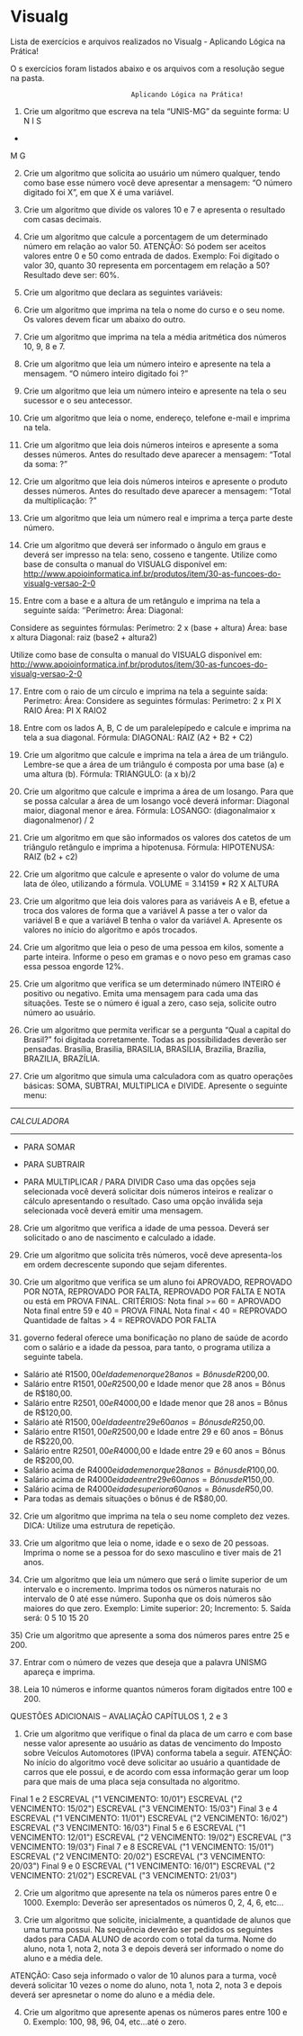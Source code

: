 # Visualg
 Lista de exercícios e arquivos realizados no Visualg  - Aplicando Lógica na Prática!
 
 O s exercícios foram listados abaixo e os arquivos com a resolução segue na pasta.
 
 
                                  Aplicando Lógica na Prática!
 
 
 1) Crie um algoritmo que escreva na tela “UNIS-MG” da seguinte forma:
U
N
I
S
-
M
G


2) Crie um algoritmo que solicita ao usuário um número qualquer, tendo como base esse número você deve apresentar a mensagem: “O número digitado foi X”, em que X é uma variável.

3) Crie um algoritmo que divide os valores 10 e 7 e apresenta o resultado com casas decimais.


4) Crie um algoritmo que calcule a porcentagem de um determinado número em relação ao valor 50. ATENÇÃO: Só podem ser aceitos valores entre 0 e 50 como entrada de dados. Exemplo: Foi digitado o valor 30, quanto 30 representa em porcentagem em relação a 50? Resultado deve ser: 60%.


5) Crie um algoritmo que declara as seguintes variáveis:


6) Crie um algoritmo que imprima na tela o nome do curso e o seu nome. Os valores devem ficar um abaixo do outro.


	
7) Crie um algoritmo que imprima na tela a média aritmética dos números 10, 9, 8 e 7.



8) Crie um algoritmo que leia um número inteiro e apresente na tela a mensagem. “O número inteiro digitado foi ?”



9) Crie um algoritmo que leia um número inteiro e apresente na tela o seu sucessor e o seu antecessor.


10) Crie um algoritmo que leia o nome, endereço, telefone e-mail e imprima na tela.

11) Crie um algoritmo que leia dois números inteiros e apresente a soma desses números. Antes do resultado deve aparecer a mensagem: “Total da soma: ?”


12) Crie um algoritmo que leia dois números inteiros e apresente o produto desses números. Antes do resultado deve aparecer a mensagem: “Total da multiplicação: ?”


13) Crie um algoritmo que leia um número real e imprima a terça parte deste número.


14) Crie um algoritmo que deverá ser informado o ângulo em graus e deverá ser impresso na tela: seno, cosseno e tangente. Utilize como base de consulta o manual do VISUALG disponível em: http://www.apoioinformatica.inf.br/produtos/item/30-as-funcoes-do-visualg-versao-2-0
16) Entre com a base e a altura de um retângulo e imprima na tela a seguinte saída:
‘’Perímetro:
Área:
Diagonal:

Considere as seguintes fórmulas:
Perímetro: 2 x (base + altura)
Área: base x altura
Diagonal: raiz (base2 + altura2)

Utilize como base de consulta o manual do VISUALG disponível em: http://www.apoioinformatica.inf.br/produtos/item/30-as-funcoes-do-visualg-versao-2-0



17) Entre com o raio de um círculo e imprima na tela a seguinte saída:
Perímetro:
Área:
Considere as seguintes fórmulas:
Perímetro: 2 x PI X RAIO
Área: PI X RAIO2



18) Entre com os lados A, B, C de um paralelepípedo e calcule e imprima na tela a sua diagonal.
Fórmula:
DIAGONAL: RAIZ (A2 + B2 + C2)

19) Crie um algoritmo que calcule e imprima na tela a área de um triângulo. Lembre-se que a área de um triângulo é composta por uma base (a) e uma altura (b).
Fórmula:
TRIANGULO: (a x b)/2



20) Crie um algoritmo que calcule e imprima a área de um losango. Para que se possa calcular a área de um losango você deverá informar: Diagonal maior, diagonal menor e área.
Fórmula:
LOSANGO: (diagonalmaior x diagonalmenor) / 2


21) Crie um algoritmo em que são informados os valores dos catetos de um triângulo retângulo e imprima a hipotenusa.
Fórmula:
HIPOTENUSA: RAIZ (b2 + c2)


22) Crie um algoritmo que calcule e apresente o valor do volume de uma lata de óleo, utilizando a fórmula. 
VOLUME = 3.14159 * R2 X ALTURA



23) Crie um algoritmo que leia dois valores para as variáveis A e B, efetue a troca dos valores de forma que a variável A passe a ter o valor da variável B e que a variável B tenha o valor da variável A. Apresente os valores no início do algoritmo e após trocados.


24) Crie um algoritmo que leia o peso de uma pessoa em kilos, somente a parte inteira. Informe o peso em gramas e o novo peso em gramas caso essa pessoa engorde 12%.



25) Crie um algoritmo que verifica se um determinado número INTEIRO é positivo ou negativo. Emita uma mensagem para cada uma das situações. Teste se o número é igual a zero, caso seja, solicite outro número ao usuário.




26) Crie um algoritmo que permita verificar se a pergunta “Qual a capital do Brasil?” foi digitada corretamente. Todas as possibilidades deverão ser pensadas. Brasília, Brasilia, BRASILIA, BRASÍLIA, Brazilia, Brazília, BRAZILIA, BRAZÍLIA.


27) Crie um algoritmo que simula uma calculadora com as quatro operações básicas: SOMA, SUBTRAI, MULTIPLICA e DIVIDE. Apresente o seguinte menu:
**************
*CALCULADORA*
**************
+ PARA SOMAR
- PARA SUBTRAIR
* PARA MULTIPLICAR
/ PARA DIVIDR
Caso uma das opções seja selecionada você deverá solicitar dois números inteiros e realizar o cálculo apresentando o resultado. Caso uma opção inválida seja selecionada você deverá emitir uma mensagem.


28) Crie um algoritmo que verifica a idade de uma pessoa. Deverá ser solicitado o ano de nascimento e calculado a idade.


29) Crie um algoritmo que solicita três números, você deve apresenta-los em ordem decrescente supondo que sejam diferentes. 





30) Crie um algoritmo que verifica se um aluno foi APROVADO, REPROVADO POR NOTA, REPROVADO POR FALTA, REPROVADO POR FALTA E NOTA ou está em PROVA FINAL.
CRITÉRIOS:
Nota final >= 60 = APROVADO
Nota final entre 59 e 40 = PROVA FINAL
Nota final < 40 = REPROVADO
Quantidade de faltas > 4 = REPROVADO POR FALTA



31)  governo federal oferece uma bonificação no plano de saúde de acordo com o salário e a idade da pessoa, para tanto, o programa utiliza a seguinte tabela.

- Salário até R$1500,00 e Idade menor que 28 anos = Bônus de R$200,00.
- Salário entre R$1501,00 e R$2500,00 e Idade menor que 28 anos = Bônus de R$180,00.
- Salário entre R$2501,00 e R$4000,00 e Idade menor que 28 anos = Bônus de R$120,00.
- Salário até R$1500,00 e Idade entre 29 e 60 anos = Bônus de R$250,00.
- Salário entre R$1501,00 e R$2500,00 e Idade entre 29 e 60 anos = Bônus de R$220,00.
- Salário entre R$2501,00 e R$4000,00 e Idade entre 29 e 60 anos = Bônus de R$200,00.
- Salário acima de R$4000 e idade menor que 28 anos = Bônus de R$100,00.
- Salário acima de R$4000 e idade entre 29 e 60 anos = Bônus de R$150,00.
- Salário acima de R$4000 e idade superior a 60 anos = Bônus de R$50,00.
- Para todas as demais situações o bônus é de R$80,00.



32) Crie um algoritmo que imprima na tela o seu nome completo dez vezes. DICA: Utilize uma estrutura de repetição.




33) Crie um algoritmo que leia o nome, idade e o sexo de 20 pessoas. Imprima o nome se a pessoa for do sexo masculino e tiver mais de 21 anos.



34) Crie um algoritmo que leia um número que será o limite superior de um intervalo e o incremento. Imprima todos os números naturais no intervalo de 0 até esse número. Suponha que os dois números são maiores do que zero. Exemplo: Limite superior: 20; Incremento: 5. Saída será: 0 5 10 15 20




﻿35) Crie um algoritmo que apresente a soma dos números pares entre 25 e 200.


37) Entrar com o número de vezes que deseja que a palavra UNISMG apareça e imprima.


38) Leia 10 números e informe quantos números foram digitados entre 100 e 200.


QUESTÕES ADICIONAIS – AVALIAÇÃO CAPÍTULOS 1, 2 e 3

1) Crie um algoritmo que verifique o final da placa de um carro e com base nesse valor apresente ao usuário as datas de vencimento do Imposto sobre Veículos Automotores (IPVA) conforma tabela a seguir. ATENÇÃO: No início do algoritmo você deve solicitar ao usuário a quantidade de carros que ele possui, e de acordo com essa informação gerar um loop para que mais de uma placa seja consultada no algoritmo.

Final 1 e 2	ESCREVAL ("1 VENCIMENTO: 10/01")
ESCREVAL ("2 VENCIMENTO: 15/02")
ESCREVAL ("3 VENCIMENTO: 15/03")
Final 3 e 4	ESCREVAL ("1 VENCIMENTO: 11/01")
ESCREVAL ("2 VENCIMENTO: 16/02")
ESCREVAL ("3 VENCIMENTO: 16/03")
Final 5 e 6	ESCREVAL ("1 VENCIMENTO: 12/01")
ESCREVAL ("2 VENCIMENTO: 19/02")
ESCREVAL ("3 VENCIMENTO: 19/03")
Final 7 e 8	ESCREVAL ("1 VENCIMENTO: 15/01")
ESCREVAL ("2 VENCIMENTO: 20/02")
ESCREVAL ("3 VENCIMENTO: 20/03")
Final 9 e 0	ESCREVAL ("1 VENCIMENTO: 16/01")
ESCREVAL ("2 VENCIMENTO: 21/02")
ESCREVAL ("3 VENCIMENTO: 21/03")


2) Crie um algoritmo que apresente na tela os números pares entre 0 e 1000.
Exemplo: Deverão ser apresentados os números 0, 2, 4, 6, etc...




3) Crie um algoritmo que solicite, inicialmente, a quantidade de alunos que uma turma possui. Na sequência deverão ser pedidos os seguintes dados para CADA ALUNO de acordo com o total da turma. Nome do aluno, nota 1, nota 2, nota 3 e depois deverá ser informado o nome do aluno e a média dele.

ATENÇÃO: Caso seja informado o valor de 10 alunos para a turma, você deverá solicitar 10 vezes o nome do aluno, nota 1, nota 2, nota 3 e depois deverá ser apresnetar o nome do aluno e a média dele.




4) Crie um algoritmo que apresente apenas os números pares entre 100 e 0. Exemplo: 100, 98, 96, 04, etc...até o zero.

